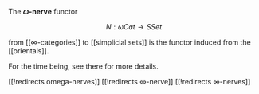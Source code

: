 The **$\omega$-nerve** functor

$$
  N : \omega Cat \to SSet
$$

from [[∞-categories]] to [[simplicial sets]] is the functor induced from the [[orientals]].

For the time being, see there for more details.

[[!redirects omega-nerves]]
[[!redirects ∞-nerve]]
[[!redirects ∞-nerves]]